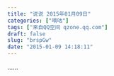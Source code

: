 ```yaml
---
title: "说说 2015年01月09日"
categories: ["嘀咕"]
tags: ["来自QQ空间 qzone.qq.com"]
draft: false
slug: "brspGw"
date: "2015-01-09 14:18:11"
---
```


……
